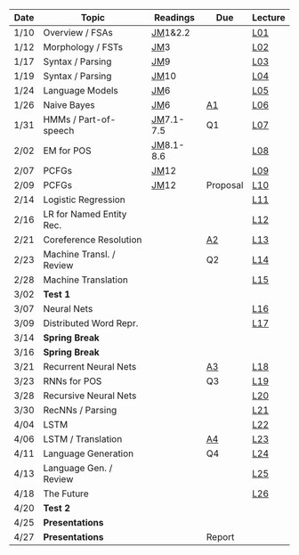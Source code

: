 

| Date  | Topic                      | Readings                      | Due           | Lecture      |
| ----- |----------------------------|-------------------------------|---------------|--------------|
| 1/10  | Overview  / FSAs           |[JM](read/JM.pdf)1&2.2         |               |[L01](lec/l01)|
| 1/12  | Morphology / FSTs          |[JM](read/JM.pdf)3             |               |[L02](lec/l02)|
| 1/17  | Syntax / Parsing           |[JM](read/JM.pdf)9             |               |[L03](lec/l03)|
| 1/19  | Syntax / Parsing           |[JM](read/JM.pdf)10            |               |[L04](lec/l04)|
| 1/24  | Language Models            |[JM](read/JM.pdf)6             |               |[L05](lec/l05)|
| 1/26  | Naive Bayes                |[JM](read/JM.pdf)6             |[A1](https://github.com/iit-cs585/assignments/tree/master/a1)               |[L06](lec/l06)|
| 1/31  | HMMs / Part-of-speech      |[JM](read/JM.pdf)7.1-7.5       | Q1            |[L07](lec/l07)|
| 2/02  | EM for POS                 |[JM](read/JM.pdf)8.1-8.6       |               |[L08](lec/l08)|
| 2/07  | PCFGs                      |[JM](read/JM.pdf)12            |               |[L09](lec/l09)|
| 2/09  | PCFGs                      |[JM](read/JM.pdf)12            | Proposal      |[L10](lec/l10)|
| 2/14  | Logistic Regression        |                               |               |[L11](lec/l11)|
| 2/16  | LR for Named Entity Rec.   |                               |               |[L12](lec/l12)|
| 2/21  | Coreference Resolution     |                               | [A2](https://github.com/iit-cs585/assignments/tree/master/a2)|[L13](lec/l13)|
| 2/23  | Machine Transl. / Review   |                               | Q2             |[L14](lec/l14)|
| 2/28  | Machine Translation        |                               |               |[L15](lec/l15)|
| 3/02  |  **Test 1**                |                               |               |              |
| 3/07  | Neural Nets                |                               |               |[L16](lec/l16)|
| 3/09  | Distributed Word Repr.     |                               |               |[L17](lec/l17)|
| 3/14  |  **Spring Break**          |                               |               |              |
| 3/16  |  **Spring Break**          |                               |               |              |
| 3/21  | Recurrent Neural Nets      |                               |[A3](https://github.com/iit-cs585/assignments/tree/master/a3)|[L18](lec/l18)|
| 3/23  | RNNs for POS               |                               | Q3            |[L19](lec/l19)|
| 3/28  | Recursive Neural Nets      |                               |               |[L20](lec/l20)|
| 3/30  | RecNNs / Parsing           |                               |               |[L21](lec/l21)|
| 4/04  | LSTM                       |                               |               |[L22](lec/l22)|
| 4/06  | LSTM / Translation         |                               |[A4](https://github.com/iit-cs585/assignments/tree/master/a4) |[L23](lec/l23)|
| 4/11  | Language Generation        |                               | Q4            |[L24](lec/l24)|
| 4/13  | Language Gen. / Review     |                               |               |[L25](lec/l25)|
| 4/18  | The Future                 |                               |               |[L26](lec/l26)|
| 4/20  | **Test 2**                 |                               |               |              |
| 4/25  | **Presentations**          |                               |               |              |
| 4/27  | **Presentations**          |                               | Report        |              |





